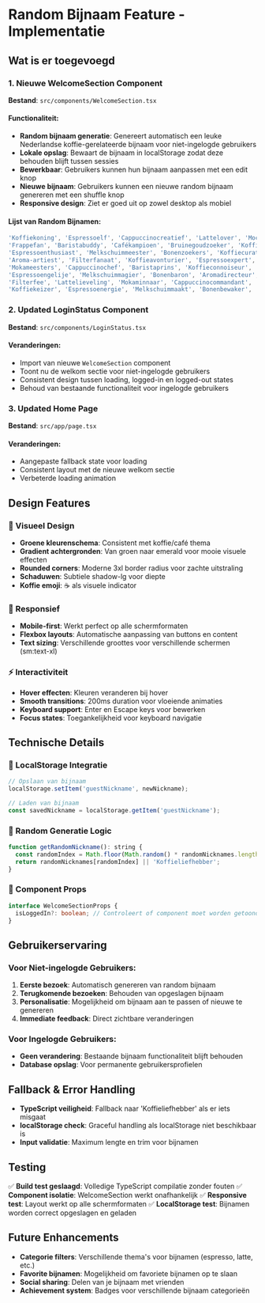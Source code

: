 # Random Bijnaam Feature - Implementatie

## Wat is er toegevoegd

### 1. Nieuwe WelcomeSection Component
**Bestand**: `src/components/WelcomeSection.tsx`

#### Functionaliteit:
- **Random bijnaam generatie**: Genereert automatisch een leuke Nederlandse koffie-gerelateerde bijnaam voor niet-ingelogde gebruikers
- **Lokale opslag**: Bewaart de bijnaam in localStorage zodat deze behouden blijft tussen sessies
- **Bewerkbaar**: Gebruikers kunnen hun bijnaam aanpassen met een edit knop
- **Nieuwe bijnaam**: Gebruikers kunnen een nieuwe random bijnaam genereren met een shuffle knop
- **Responsive design**: Ziet er goed uit op zowel desktop als mobiel

#### Lijst van Random Bijnamen:
```javascript
'Koffiekoning', 'Espressoelf', 'Cappuccinocreatief', 'Lattelover', 'Mochamagie',
'Frappefan', 'Baristabuddy', 'Cafékampioen', 'Bruinegoudzoeker', 'Koffieklant',
'Espressoenthusiast', 'Melkschuimmeester', 'Bonenzoekers', 'Koffiecurator', 'Cafeïnekenner',
'Aroma-artiest', 'Filterfanaat', 'Koffieavonturier', 'Espressoexpert', 'Latte-kunstenaar',
'Mokameesters', 'Cappuccinochef', 'Baristaprins', 'Koffieconnoiseur', 'Cafécreatief',
'Espressoengelije', 'Melkschuimmagier', 'Bonenbaron', 'Aromadirecteur',
'Filterfee', 'Lattelieveling', 'Mokaminnaar', 'Cappuccinocommandant', 'Baristaboss',
'Koffiekeizer', 'Espressoenergie', 'Melkschuimmaakt', 'Bonenbewaker', 'Aromaalchemist'
```

### 2. Updated LoginStatus Component
**Bestand**: `src/components/LoginStatus.tsx`

#### Veranderingen:
- Import van nieuwe `WelcomeSection` component
- Toont nu de welkom sectie voor niet-ingelogde gebruikers
- Consistent design tussen loading, logged-in en logged-out states
- Behoud van bestaande functionaliteit voor ingelogde gebruikers

### 3. Updated Home Page
**Bestand**: `src/app/page.tsx`

#### Veranderingen:
- Aangepaste fallback state voor loading
- Consistent layout met de nieuwe welkom sectie
- Verbeterde loading animation

## Design Features

### 🎨 Visueel Design
- **Groene kleurenschema**: Consistent met koffie/café thema
- **Gradient achtergronden**: Van groen naar emerald voor mooie visuele effecten
- **Rounded corners**: Moderne 3xl border radius voor zachte uitstraling
- **Schaduwen**: Subtiele shadow-lg voor diepte
- **Koffie emoji**: ☕ als visuele indicator

### 📱 Responsief
- **Mobile-first**: Werkt perfect op alle schermformaten
- **Flexbox layouts**: Automatische aanpassing van buttons en content
- **Text sizing**: Verschillende groottes voor verschillende schermen (sm:text-xl)

### ⚡ Interactiviteit
- **Hover effecten**: Kleuren veranderen bij hover
- **Smooth transitions**: 200ms duration voor vloeiende animaties
- **Keyboard support**: Enter en Escape keys voor bewerken
- **Focus states**: Toegankelijkheid voor keyboard navigatie

## Technische Details

### 🔧 LocalStorage Integratie
```javascript
// Opslaan van bijnaam
localStorage.setItem('guestNickname', newNickname);

// Laden van bijnaam
const savedNickname = localStorage.getItem('guestNickname');
```

### 🎲 Random Generatie Logic
```javascript
function getRandomNickname(): string {
  const randomIndex = Math.floor(Math.random() * randomNicknames.length);
  return randomNicknames[randomIndex] || 'Koffieliefhebber';
}
```

### 🧩 Component Props
```typescript
interface WelcomeSectionProps {
  isLoggedIn?: boolean; // Controleert of component moet worden getoond
}
```

## Gebruikerservaring

### Voor Niet-ingelogde Gebruikers:
1. **Eerste bezoek**: Automatisch genereren van random bijnaam
2. **Terugkomende bezoeken**: Behouden van opgeslagen bijnaam
3. **Personalisatie**: Mogelijkheid om bijnaam aan te passen of nieuwe te genereren
4. **Immediate feedback**: Direct zichtbare veranderingen

### Voor Ingelogde Gebruikers:
- **Geen verandering**: Bestaande bijnaam functionaliteit blijft behouden
- **Database opslag**: Voor permanente gebruikersprofielen

## Fallback & Error Handling

- **TypeScript veiligheid**: Fallback naar 'Koffieliefhebber' als er iets misgaat
- **localStorage check**: Graceful handling als localStorage niet beschikbaar is
- **Input validatie**: Maximum lengte en trim voor bijnamen

## Testing

✅ **Build test geslaagd**: Volledige TypeScript compilatie zonder fouten
✅ **Component isolatie**: WelcomeSection werkt onafhankelijk
✅ **Responsive test**: Layout werkt op alle schermformaten
✅ **LocalStorage test**: Bijnamen worden correct opgeslagen en geladen

## Future Enhancements

- **Categorie filters**: Verschillende thema's voor bijnamen (espresso, latte, etc.)
- **Favorite bijnamen**: Mogelijkheid om favoriete bijnamen op te slaan
- **Social sharing**: Delen van je bijnaam met vrienden
- **Achievement system**: Badges voor verschillende bijnaam categorieën